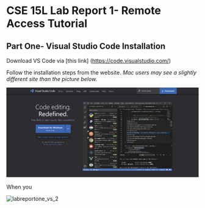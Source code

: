# **CSE 15L Lab Report 1- Remote Access Tutorial**

## Part One- Visual Studio Code Installation

Download VS Code via [this link] (https://code.visualstudio.com/)

Follow the installation steps from the website. *Mac users may see a slightly different site than the picture below.*

![image](labreportone_vs_1.png)

When you 

![labreportone_vs_2](https://user-images.githubusercontent.com/67176000/212458126-c66a66e3-f7dd-4960-b664-2cd3efd46342.png)

